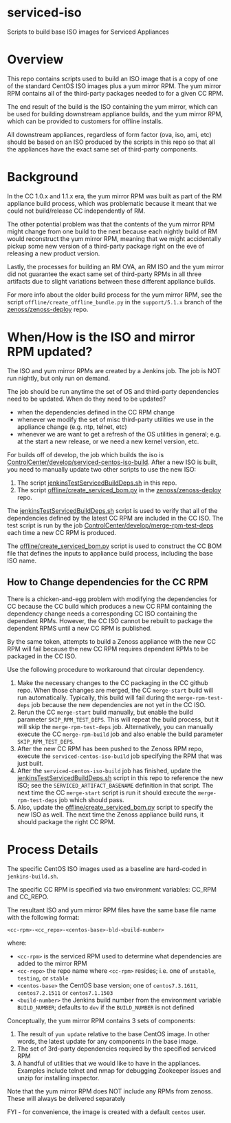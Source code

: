 # serviced-iso
Scripts to build base ISO images for Serviced Appliances

# Overview

This repo contains scripts used to build an ISO image that is a copy of
one of the standard CentOS ISO images plus a yum mirror RPM.  The yum
mirror RPM contains all of the third-party packages needed to for a given
CC RPM.

The end result of the build is the ISO containing the yum mirror, which can be
used for building downstream appliance builds, and the yum mirror RPM, which can be
provided to customers for offline installs.

All downstream appliances, regardless of form factor (ova, iso, ami, etc) should be
based on an ISO produced by the scripts in this repo so that all the appliances have the
exact same set of third-party components.

# Background

In the CC 1.0.x and 1.1.x era, the yum mirror RPM was built as part of the
RM appliance build process, which was problematic because it meant that we
could not build/release CC independently of RM.

The other potential problem was that the contents of the yum mirror RPM might
change from one build to the next because each nightly build of RM would reconstruct
the yum mirror RPM, meaning that we might accidentally pickup some new version
of a third-party package right on the eve of releasing a new product version.

Lastly, the processes for building an RM OVA, an RM ISO and the yum mirror did
not guarantee the exact same set of third-party RPMs in all three artifacts due
to slight variations between these different appliance builds.

For more info about the older build process for the yum mirror RPM, see the
script `offline/create_offline_bundle.py` in the `support/5.1.x` branch
of the [zenoss/zenoss-deploy](https://github.com/zenoss/zenoss-deploy) repo.

# When/How is the ISO and mirror RPM updated?

The ISO and yum mirror RPMs are created by a Jenkins job. The job is NOT run nightly, but only
run on demand.

The job should be run anytime the set of OS and third-party dependencies need to be updated.
When do they need to be updated?
* when the dependencies defined in the CC RPM change
* whenever we modify the set of misc third-party utilities we use in the appliance change (e.g. ntp, telnet, etc)
* whenever we are want to get a refresh of the OS utilities in general; e.g. at the start a new release, or we need a new kernel version, etc.

For builds off of develop, the job which builds the iso is
[ControlCenter/develop/serviced-centos-iso-build](http://platform-jenkins.zenoss.eng/job/ControlCenter/job/develop/job/serviced-centos-iso-build/).
After a new ISO is built, you need to manually update two other scripts to use the new ISO:

1. The script [jenkinsTestServicedBuildDeps.sh](jenkinsTestServicedBuildDeps.sh) in this repo.
1. The script [offline/create_serviced_bom.py](https://github.com/zenoss/zenoss-deploy/blob/develop/offline/create_serviced_bom.py)
in the [zenoss/zenoss-deploy](https://github.com/zenoss/zenoss-deploy) repo.

The [jenkinsTestServicedBuildDeps.sh](jenkinsTestServicedBuildDeps.sh) script is used to verify that all of the dependencies
defined by the latest CC RPM are included in the CC ISO. The test script is run by the job
[ControlCenter/develop/merge-rpm-test-deps](http://platform-jenkins.zenoss.eng/job/ControlCenter/job/develop/job/merge-rpm-test-deps/)
each time a new CC RPM is produced.

The [offline/create_serviced_bom.py](https://github.com/zenoss/zenoss-deploy/blob/develop/offline/create_serviced_bom.py) script
is used to construct the CC BOM file that defines the inputs to appliance build process, including the base ISO name.

## How to Change dependencies for the CC RPM
There is a chicken-and-egg problem with modifying the dependencies for CC because the CC build which produces a new CC RPM containing the dependency change needs a corresponding CC ISO containing the dependent RPMs. However, the CC ISO cannot be rebuilt to package the dependent RPMS until a new CC RPM is published. 

By the same token, attempts to build a Zenoss appliance with the new CC RPM will fail because the new CC RPM requires dependent RPMs to be packaged in the CC ISO.

Use the following procedure to workaround that circular dependency.  

1. Make the necessary changes to the CC packaging in the CC github repo. 
When those changes are merged, the CC `merge-start` build will run automatically. Typically, this build will fail during the `merge-rpm-test-deps` job because the new dependencies are not yet in the CC ISO.
1. Rerun the CC `merge-start` build manually, but enable the build parameter `SKIP_RPM_TEST_DEPS`. This will repeat the build process, but it will skip the `merge-rpm-test-deps` job. Alternatively, you can manually execute the CC `merge-rpm-build` job and also enable the build parameter `SKIP_RPM_TEST_DEPS`. 
1. After the new CC RPM has been pushed to the Zenoss RPM repo, execute the `serviced-centos-iso-build` job specifying the RPM that was just built.
1. After the `serviced-centos-iso-build` job has finished, update the [jenkinsTestServicedBuildDeps.sh](jenkinsTestServicedBuildDeps.sh) script in this repo to reference the new ISO; see the `SERVICED_ARTIFACT_BASENAME` definition in that script. The next time the CC `merge-start` script is run it should execute the `merge-rpm-test-deps` job which should pass.
1. Also, update the [offline/create_serviced_bom.py](https://github.com/zenoss/zenoss-deploy/blob/develop/offline/create_serviced_bom.py) script to specify the new ISO as well.  The next time the Zenoss appliance build runs, it should package the right CC RPM.

# Process Details

The specific CentOS ISO images used as a baseline are hard-coded in `jenkins-build.sh`.

The specific CC RPM is specified via two environment variables: CC_RPM and CC_REPO.

The resultant ISO and yum mirror RPM files have the same base file name with the following
format:

`<cc-rpm>-<cc_repo>-<centos-base>-bld-<build-number>`

where:
* `<cc-rpm>` is the serviced RPM used to determine what dependencies are added to the mirror RPM
* `<cc-repo>` the repo name where `<cc-rpm>` resides; i.e. one of `unstable`, `testing`, or `stable`
* `<centos-base>` the CentOS base version; one of `centos7.3.1611`, `centos7.2.1511` or `centos7.1.1503`
* `<build-number>` the Jenkins build number from the environment variable `BUILD_NUMBER`; defaults to `dev` if the `BUILD_NUMBER` is not defined

Conceptually, the yum mirror RPM contains 3 sets of components:

1. The result of `yum update` relative to the base CentOS image. In other words, the latest
update for any components in the base image.
1. The set of 3rd-party dependencies required by the specified serviced RPM
1. A handful of utilities that we would like to have in the appliances. Examples include telnet and nmap
for debugging Zookeeper issues and unzip for installing inspector.

Note that the yum mirror RPM does NOT include any RPMs from zenoss.
These will always be delivered separately

FYI - for convenience, the image is created with a default `centos` user.
